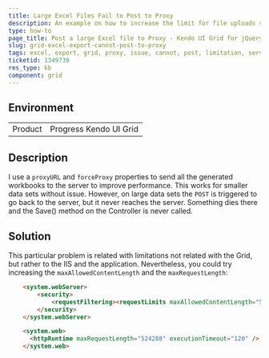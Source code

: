 ```yaml
---
title: Large Excel Files Fail to Post to Proxy
description: An example on how to increase the limit for file uploads so larger Excel files can be posted to a server proxy.
type: how-to
page_title: Post a large Excel file to Proxy - Kendo UI Grid for jQuery
slug: grid-excel-export-cannot-post-to-proxy
tags: excel, export, grid, proxy, issue, cannot, post, limitation, server, webconfig, iis
ticketid: 1349739
res_type: kb
component: grid
---
```


## Environment

<table>
 <tr>
  <td>Product</td>
  <td>Progress Kendo UI Grid</td>
 </tr>
</table>


## Description

I use a `proxyURL` and `forceProxy` properties to send all the generated workbooks to the server to improve performance. This works for smaller data sets without issue. However, on large data sets the `POST` is triggered to go back to the server, but it never reaches the server. Something dies there and the Save() method on the Controller is never called.

## Solution

This particular problem is related with limitations not related with the Grid, but rather to the IIS and the application. Nevertheless, you could try increasing the   `maxAllowedContentLength` and the `maxRequestLength`:

```html
    <system.webServer>
        <security>
            <requestFiltering><requestLimits maxAllowedContentLength="524288000"/>
        </security>
    </system.webServer>

    <system.web>
      <httpRuntime maxRequestLength="524288" executionTimeout="120" />
    </system.web>
```